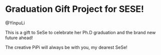 # Graduation Gift Project for SESE!
@YinpuLi

This is a gift to SeSe to celebrate her Ph.D graduation and the brand new future ahead! 

The creative PiPi will always be with you, my dearest SeSe!